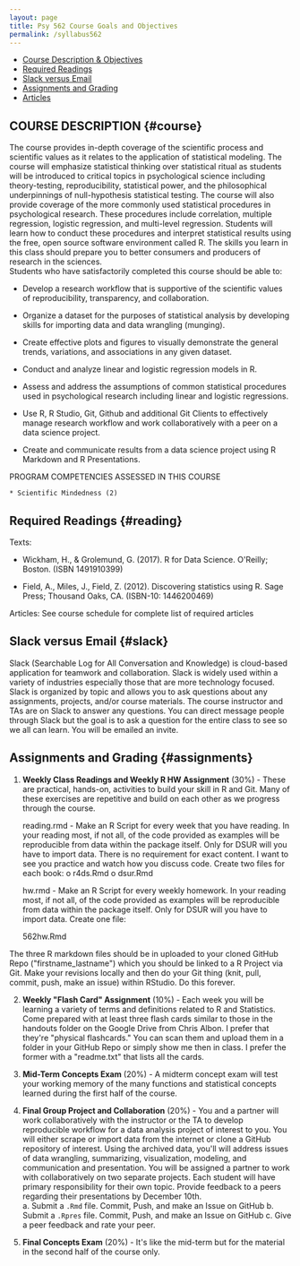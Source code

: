 ```yaml
---
layout: page
title: Psy 562 Course Goals and Objectives
permalink: /syllabus562
---
```



* [Course Description & Objectives](#course)
* [Required Readings](#reading)
* [Slack versus Email](#slack)
* [Assignments and Grading](#assignments)
* [Articles](#articles)

## COURSE DESCRIPTION {#course}

The course provides in-depth coverage of the scientific process and scientific values as it relates to the application of statistical modeling.  The course will emphasize statistical thinking over statistical ritual as students will be introduced to critical topics in psychological science including theory-testing, reproducibility, statistical power, and the philosophical underpinnings of null-hypothesis statistical testing.  The course will also provide coverage of the more commonly used statistical procedures in psychological research.  These procedures include correlation, multiple regression, logistic regression, and multi-level regression.  Students will learn how to conduct these procedures and interpret statistical results using the free, open source software environment called R. The skills you learn in this class should prepare you to better consumers and producers of research in the sciences.    
Students who have satisfactorily completed this course should be able to: 

  * Develop a research workflow that is supportive of the scientific values of reproducibility,
    transparency, and collaboration.
    
  * Organize a dataset for the purposes of statistical analysis by developing skills for importing     data and data wrangling (munging). 
    
  * Create effective plots and figures to visually demonstrate the general trends, variations, and     associations in any given dataset.
    
  * Conduct and analyze linear and logistic regression models in R. 
    
  * Assess and address the assumptions of common statistical procedures used in psychological         research including linear and logistic regressions.  
    
  * Use R, R Studio, Git, Github and additional Git Clients to effectively manage research            workflow and work collaboratively with a peer on a data science project. 
    
  * Create and communicate results from a data science project using R Markdown and R                 Presentations.

PROGRAM COMPETENCIES ASSESSED IN THIS COURSE

    * Scientific Mindedness (2)
 
## Required Readings {#reading}
Texts:

 * Wickham, H., & Grolemund, G. (2017). R for Data Science. O'Reilly; Boston. (ISBN 1491910399)

 * Field, A., Miles, J., Field, Z. (2012). Discovering statistics using R. Sage Press; Thousand 
Oaks, CA. (ISBN-10: 1446200469)
 
Articles:
See course schedule for complete list of required articles
												
## Slack versus Email {#slack}
Slack (Searchable Log for All Conversation and Knowledge) is cloud-based application for teamwork and collaboration.  Slack is widely used within a variety of industries especially those that are more technology focused.  Slack is organized by topic and allows you to ask questions about any assignments, projects, and/or course materials.  The course instructor and TAs are on Slack to answer any questions.  You can direct message people through Slack but the goal is to ask a question for the entire class to see so we all can learn.  You will be emailed an invite.

			

## Assignments and Grading {#assignments}

1. **Weekly Class Readings and Weekly R HW Assignment** (30%) - These are practical, hands-on, activities to build your skill in R and Git. Many of these exercises are repetitive and build on each other as we progress through the course.

      reading.rmd - Make an R Script for every week that you have reading.  In your reading most,       if not all, of the code provided as examples will be reproducible from data within the            package itself.  Only for DSUR will you have to import data. There is no requirement for          exact content.  I want to see you practice and watch how you discuss code. Create two files       for each book:
          o	r4ds.Rmd
          o	dsur.Rmd

      hw.rmd - Make an R Script for every weekly homework.  In your reading most, if not all, of the code provided as examples will be reproducible from data within the package itself.  Only for DSUR will you have to import data.  Create one file: 
      
      562hw.Rmd

The three R markdown files should be in uploaded to your cloned GitHub Repo ("firstname_lastname") which you should be linked to a R Project via Git. Make your revisions locally and then do your Git thing (knit, pull, commit, push, make an issue) within RStudio.  Do this forever. 

2. **Weekly "Flash Card" Assignment** (10%) - Each week you will be learning a variety of terms and definitions related to R and Statistics.  Come prepared with at least three flash cards similar to those in the handouts folder on the Google Drive from Chris Albon. I prefer that they're "physical flashcards."  You can scan them and upload them in a folder in your GitHub Repo or simply show me then in class.  I prefer the former with a "readme.txt" that lists all the cards.   

3. **Mid-Term Concepts Exam** (20%) - A midterm concept exam will test your working memory of the many functions and statistical concepts learned during the first half of the course. 

4. **Final Group Project and Collaboration** (20%) - You and a partner will work collaboratively with the instructor or the TA to develop reproducible workflow for a data analysis project of interest to you.   You will either scrape or import data from the internet or clone a GitHub repository of interest.  Using the archived data, you'll will address issues of data wrangling, summarizing, visualization, modeling, and communication and presentation.  You will be assigned a partner to work with collaboratively on two separate projects. Each student will have primary responsibility for their own topic. Provide feedback to a peers regarding their presentations by December 10th.  
        a.	Submit a `.Rmd` file. Commit, Push, and make an Issue on GitHub
        b.	Submit a `.Rpres` file.  Commit, Push, and make an Issue on GitHub
        c.	Give a peer feedback and rate your peer.

5. **Final Concepts Exam** (20%) - It's like the mid-term but for the material in the second half of the course only. 


